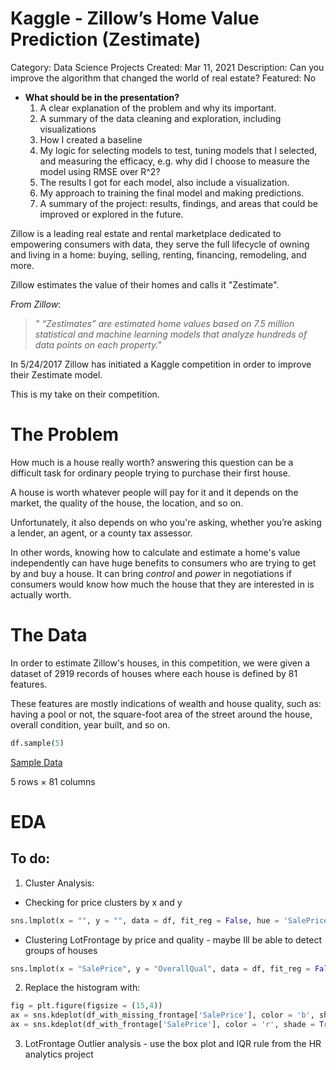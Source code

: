 # Kaggle -  Zillow’s Home Value Prediction (Zestimate)

Category: Data Science Projects
Created: Mar 11, 2021
Description: Can you improve the algorithm that changed the world of real estate?
Featured: No

- **What should be in the presentation?**
    1. A clear explanation of the problem and why its important.
    2. A summary of the data cleaning and exploration, including visualizations
    3. How I created a baseline
    4. My logic for selecting models to test, tuning models that I selected, and measuring the efficacy, e.g. why did I choose to measure the model using RMSE over R^2?
    5. The results I got for each model, also include a visualization.
    6. My approach to training the final model and making predictions.
    7. A summary of the project: results, findings, and areas that could be improved or explored in the future.

Zillow is a leading real estate and rental marketplace dedicated to empowering consumers with data, they serve the full lifecycle of owning and living in a home: buying, selling, renting, financing, remodeling, and more.

Zillow estimates the value of their homes and calls it "Zestimate". 

*From Zillow*:

> *" “Zestimates” are estimated home values based on 7.5 million statistical and machine learning models that analyze hundreds of data points on each property."*

In 5/24/2017 Zillow has initiated a Kaggle competition in order to improve their Zestimate model.

This is my take on their competition.

# The Problem

How much is a house really worth? answering this question can be a difficult task for ordinary people trying to purchase their first house.

A house is worth whatever people will pay for it and it depends on the market, the quality of the house, the location, and so on.

Unfortunately, it also depends on who you're asking, whether you’re asking a lender, an agent, or a county tax assessor.

In other words, knowing how to calculate and estimate a home's value independently can have huge benefits to consumers who are trying to get by and buy a house. It can bring *control* and *power* in negotiations if consumers would know how much the house that they are interested in is actually worth.

# The Data

In order to estimate Zillow's houses, in this competition, we were given a dataset of 2919 records of houses where each house is defined by 81 features. 

These features are mostly indications of wealth and house quality, such as: having a pool or not, the square-foot area of the street around the house, overall condition, year built, and so on.

```python
df.sample(5)
```

[Sample Data](https://www.notion.so/d5f5348120ba4a13887a6524e88cf3fb)

5 rows × 81 columns

# EDA

## To do:

1. Cluster Analysis:
- Checking for price clusters by x and y

```python
sns.lmplot(x = "", y = "", data = df, fit_reg = False, hue = 'SalePrice')
```

- Clustering LotFrontage by price and quality - maybe Ill be able to detect groups of houses

```python
sns.lmplot(x = "SalePrice", y = "OverallQual", data = df, fit_reg = False, hue = 'LotFrontage')
```

2. Replace the histogram with:

```python
fig = plt.figure(figsize = (15,4))
ax = sns.kdeplot(df_with_missing_frontage['SalePrice'], color = 'b', shade = True, label = 'Missing')
ax = sns.kdeplot(df_with_frontage['SalePrice'], color = 'r', shade = True, label = 'Not Missing')

```

3. LotFrontage Outlier analysis - use the box plot and IQR rule from the HR analytics project
